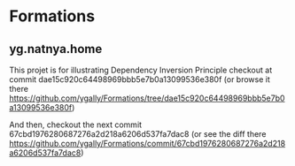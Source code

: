 # Formations

## yg.natnya.home
This projet is for illustrating Dependency Inversion Principle
checkout at commit dae15c920c64498969bbb5e7b0a13099536e380f
(or browse it there https://github.com/ygally/Formations/tree/dae15c920c64498969bbb5e7b0a13099536e380f)

And then, checkout the next commit 67cbd1976280687276a2d218a6206d537fa7dac8
(or see the diff there https://github.com/ygally/Formations/commit/67cbd1976280687276a2d218a6206d537fa7dac8)
